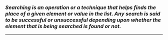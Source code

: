 ### _Searching is an operation or a technique that helps finds the place of a given element or value in the list. Any search is said to be successful or unsuccessful depending upon whether the element that is being searched is found or not._
---

